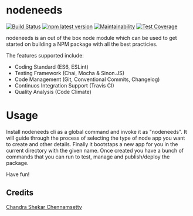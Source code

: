 # nodeneeds
[![Build Status](https://travis-ci.org/chandu1310/nodeneeds-cli.svg?branch=master)](https://travis-ci.org/chandu1310/nodeneeds-cli)
[![npm latest version](https://img.shields.io/npm/v/@chandu1310/nodeneeds/latest.svg)](https://www.npmjs.com/package/@chandu1310/nodeneeds)
[![Maintainability](https://api.codeclimate.com/v1/badges/fad88d02dc9d734289b8/maintainability)](https://codeclimate.com/github/chandu1310/nodeneeds-cli/maintainability)
[![Test Coverage](https://api.codeclimate.com/v1/badges/fad88d02dc9d734289b8/test_coverage)](https://codeclimate.com/github/chandu1310/nodeneeds-cli/test_coverage)

nodeneeds is an out of the box node module which can be used to get started on building a NPM package with all the
best practicies. 

The features supported include:
- Coding Standard (ES6, ESLint)
- Testing Framework (Chai, Mocha & Sinon.JS)
- Code Management (Git, Conventional Commits, Changelog)
- Continuos Integration Support (Travis CI)
- Quality Analysis (Code Climate)

# Usage
Install nodeneeds cli as a global command and invoke it as "nodeneeds".
It will guide through the process of selecting the type of node app you want to create and other details. 
Finally it bootstaps a new app for you in the current directory with the given name. 
Once created you have a bunch of commands that you can run to test, manage and publish/deploy the package.

Have fun!

## Credits
[Chandra Shekar Chennamsetty](https://github.com/chandu1310)

